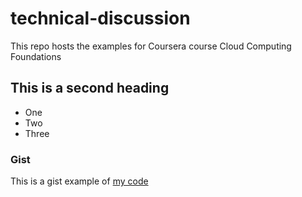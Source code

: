 # technical-discussion
This repo hosts the examples for Coursera course Cloud Computing Foundations

## This is a second heading
* One
* Two
* Three

### Gist
This is a gist example of [my code](https://gist.github.com/massfin/70a2a50a5633b8423a93aedf83c624a3)
